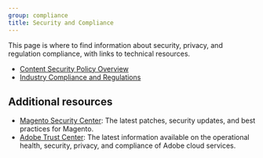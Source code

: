 ```yaml
---
group: compliance
title: Security and Compliance
---
```


This page is where to find information about security, privacy, and regulation compliance, with links to technical resources.

-  [Content Security Policy Overview][]
-  [Industry Compliance and Regulations][]

## Additional resources

-  [Magento Security Center][]: The latest patches, security updates, and best practices for Magento.
-  [Adobe Trust Center][]: The latest information available on the operational health, security, privacy, and compliance of Adobe cloud services.

[Content Security Policy Overview]: {{site.baseurl}}/security/content-security-policy-overview.html
[Industry Compliance and Regulations]: {{site.baseurl}}/compliance/industry-compliance.html
[Magento Security Center]: https://magento.com/security
[Adobe Trust Center]: https://www.adobe.com/trust.html